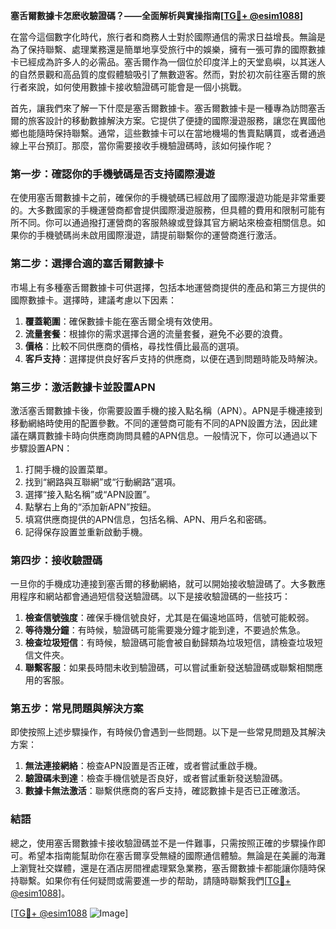 **塞舌爾數據卡怎麽收驗證碼？——全面解析與實操指南[[TG💪+ @esim1088](https://t.me/s/esim1088)]**

在當今這個數字化時代，旅行者和商務人士對於國際通信的需求日益增長。無論是為了保持聯繫、處理業務還是簡單地享受旅行中的娛樂，擁有一張可靠的國際數據卡已經成為許多人的必需品。塞舌爾作為一個位於印度洋上的天堂島嶼，以其迷人的自然景觀和高品質的度假體驗吸引了無數遊客。然而，對於初次前往塞舌爾的旅行者來說，如何使用數據卡接收驗證碼可能會是一個小挑戰。

首先，讓我們來了解一下什麼是塞舌爾數據卡。塞舌爾數據卡是一種專為訪問塞舌爾的旅客設計的移動數據解決方案。它提供了便捷的國際漫遊服務，讓您在異國他鄉也能隨時保持聯繫。通常，這些數據卡可以在當地機場的售賣點購買，或者通過線上平台預訂。那麼，當你需要接收手機驗證碼時，該如何操作呢？

### **第一步：確認你的手機號碼是否支持國際漫遊**

在使用塞舌爾數據卡之前，確保你的手機號碼已經啟用了國際漫遊功能是非常重要的。大多數國家的手機運營商都會提供國際漫遊服務，但具體的費用和限制可能有所不同。你可以通過撥打運營商的客服熱線或登錄其官方網站來檢查相關信息。如果你的手機號碼尚未啟用國際漫遊，請提前聯繫你的運營商進行激活。

### **第二步：選擇合適的塞舌爾數據卡**

市場上有多種塞舌爾數據卡可供選擇，包括本地運營商提供的產品和第三方提供的國際數據卡。選擇時，建議考慮以下因素：

1. **覆蓋範圍**：確保數據卡能在塞舌爾全境有效使用。
2. **流量套餐**：根據你的需求選擇合適的流量套餐，避免不必要的浪費。
3. **價格**：比較不同供應商的價格，尋找性價比最高的選項。
4. **客戶支持**：選擇提供良好客戶支持的供應商，以便在遇到問題時能及時解決。

### **第三步：激活數據卡並設置APN**

激活塞舌爾數據卡後，你需要設置手機的接入點名稱（APN）。APN是手機連接到移動網絡時使用的配置參數。不同的運營商可能有不同的APN設置方法，因此建議在購買數據卡時向供應商詢問具體的APN信息。一般情況下，你可以通過以下步驟設置APN：

1. 打開手機的設置菜單。
2. 找到“網路與互聯網”或“行動網路”選項。
3. 選擇“接入點名稱”或“APN設置”。
4. 點擊右上角的“添加新APN”按鈕。
5. 填寫供應商提供的APN信息，包括名稱、APN、用戶名和密碼。
6. 記得保存設置並重新啟動手機。

### **第四步：接收驗證碼**

一旦你的手機成功連接到塞舌爾的移動網絡，就可以開始接收驗證碼了。大多數應用程序和網站都會通過短信發送驗證碼。以下是接收驗證碼的一些技巧：

1. **檢查信號強度**：確保手機信號良好，尤其是在偏遠地區時，信號可能較弱。
2. **等待幾分鐘**：有時候，驗證碼可能需要幾分鐘才能到達，不要過於焦急。
3. **檢查垃圾短信**：有時候，驗證碼可能會被自動歸類為垃圾短信，請檢查垃圾短信文件夾。
4. **聯繫客服**：如果長時間未收到驗證碼，可以嘗試重新發送驗證碼或聯繫相關應用的客服。

### **第五步：常見問題與解決方案**

即使按照上述步驟操作，有時候仍會遇到一些問題。以下是一些常見問題及其解決方案：

1. **無法連接網絡**：檢查APN設置是否正確，或者嘗試重啟手機。
2. **驗證碼未到達**：檢查手機信號是否良好，或者嘗試重新發送驗證碼。
3. **數據卡無法激活**：聯繫供應商的客戶支持，確認數據卡是否已正確激活。

### **結語**

總之，使用塞舌爾數據卡接收驗證碼並不是一件難事，只需按照正確的步驟操作即可。希望本指南能幫助你在塞舌爾享受無縫的國際通信體驗。無論是在美麗的海灘上瀏覽社交媒體，還是在酒店房間裡處理緊急業務，塞舌爾數據卡都能讓你隨時保持聯繫。如果你有任何疑問或需要進一步的帮助，請隨時聯繫我們[[TG💪+ @esim1088](https://t.me/s/esim1088)]。

[[TG💪+ @esim1088](https://t.me/s/esim1088) ![Image](https://i.postimg.cc/4NQfJmqS/Snipaste-2025-05-13-00-14-12.png)]